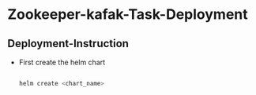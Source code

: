 <h1>Zookeeper-kafak-Task-Deployment</h1>

<h2>Deployment-Instruction</h2>

<ul>
<li>First create the helm chart</li>

```bash

helm create <chart_name>

```
</ul>

